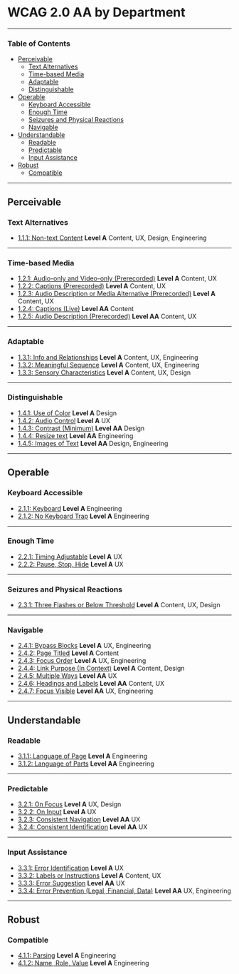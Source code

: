 # WCAG 2.0 AA by Department
---
### Table of Contents

- [Perceivable](#perceivable)
  * [Text Alternatives](#text-alternatives)
  * [Time-based Media](#time-based-media)
  * [Adaptable](#adaptable)
  * [Distinguishable](#distinguishable)
- [Operable](#operable)
  * [Keyboard Accessible](#keyboard-accessible)
  * [Enough Time](#enough-time)
  * [Seizures and Physical Reactions](#seizures-and-physical-reactions)
  * [Navigable](#navigable)
- [Understandable](#understandable)
  * [Readable](#readable)
  * [Predictable](#predictable)
  * [Input Assistance](#input-assistance)
- [Robust](#robust)
  * [Compatible](#compatible)
---
## Perceivable

### Text Alternatives

* [1.1.1: Non-text Content](https://www.w3.org/WAI/WCAG21/quickref/#non-text-content)
**Level A**
Content, UX, Design, Engineering
---
### Time-based Media

* [1.2.1: Audio-only and Video-only (Prerecorded)](https://www.w3.org/WAI/WCAG21/quickref/#audio-only-and-video-only-prerecorded)
**Level A**
Content, UX
* [1.2.2: Captions (Prerecorded)](https://www.w3.org/WAI/WCAG21/quickref/#captions-prerecorded)
**Level A**
Content, UX
* [1.2.3: Audio Description or Media Alternative (Prerecorded)](https://www.w3.org/WAI/WCAG21/quickref/#audio-description-or-media-alternative-prerecorded)
**Level A**
Content, UX
* [1.2.4: Captions (Live)](https://www.w3.org/WAI/WCAG21/quickref/#captions-live)
**Level AA**
Content
* [1.2.5: Audio Description (Prerecorded)](https://www.w3.org/WAI/WCAG21/quickref/#audio-description-prerecorded)
**Level AA**
Content, UX
---
### Adaptable

* [1.3.1: Info and Relationships](https://www.w3.org/WAI/WCAG21/quickref/#info-and-relationships)
**Level A**
Content, UX, Engineering
* [1.3.2: Meaningful Sequence](https://www.w3.org/WAI/WCAG21/quickref/#meaningful-sequence)
**Level A**
Content, UX, Engineering
* [1.3.3: Sensory Characteristics](https://www.w3.org/WAI/WCAG21/quickref/#sensory-characteristics)
**Level A**
Content, UX, Design
---
### Distinguishable

* [1.4.1: Use of Color](https://www.w3.org/WAI/WCAG21/quickref/#use-of-color)
**Level A**
Design
* [1.4.2: Audio Control](https://www.w3.org/WAI/WCAG21/quickref/#audio-control)
**Level A**
UX
* [1.4.3: Contrast (Minimum)](https://www.w3.org/WAI/WCAG21/quickref/#contrast-minimum)
**Level AA**
Design
* [1.4.4: Resize text](https://www.w3.org/WAI/WCAG21/quickref/#resize-text)
**Level AA**
Engineering
* [1.4.5: Images of Text](https://www.w3.org/WAI/WCAG21/quickref/#images-of-text)
**Level AA**
Design, Engineering
---
## Operable

### Keyboard Accessible

* [2.1.1: Keyboard](https://www.w3.org/WAI/WCAG21/quickref/#keyboard)
**Level A**
Engineering
* [2.1.2: No Keyboard Trap](https://www.w3.org/WAI/WCAG21/quickref/#no-keyboard-trap)
**Level A**
Engineering
---

### Enough Time

* [2.2.1: Timing Adjustable](https://www.w3.org/WAI/WCAG21/quickref/#timing-adjustable)
**Level A**
UX
* [2.2.2: Pause, Stop, Hide](https://www.w3.org/WAI/WCAG21/quickref/#pause-stop-hide)
**Level A**
UX
---
### Seizures and Physical Reactions

* [2.3.1: Three Flashes or Below Threshold](https://www.w3.org/WAI/WCAG21/quickref/#three-flashes-or-below-threshold)
**Level A**
Content, UX, Design
---

### Navigable

* [2.4.1: Bypass Blocks](https://www.w3.org/WAI/WCAG21/quickref/#bypass-blocks)
**Level A**
UX, Engineering
* [2.4.2: Page Titled](https://www.w3.org/WAI/WCAG21/quickref/#page-titled)
**Level A**
Content
* [2.4.3: Focus Order](https://www.w3.org/WAI/WCAG21/quickref/#focus-order)
**Level A**
UX, Engineering
* [2.4.4: Link Purpose (In Context)](https://www.w3.org/WAI/WCAG21/quickref/#link-purpose-in-context)
**Level A**
Content, Design
* [2.4.5: Multiple Ways](https://www.w3.org/WAI/WCAG21/quickref/#multiple-ways)
**Level AA**
UX
* [2.4.6: Headings and Labels](https://www.w3.org/WAI/WCAG21/quickref/#headings-and-labels)
**Level AA**
Content, UX
* [2.4.7: Focus Visible](https://www.w3.org/WAI/WCAG21/quickref/#focus-visible)
**Level AA**
UX, Engineering
---
## Understandable

### Readable

* [3.1.1: Language of Page](https://www.w3.org/WAI/WCAG21/quickref/#language-of-page)
**Level A**
Engineering
* [3.1.2: Language of Parts](https://www.w3.org/WAI/WCAG21/quickref/#language-of-parts)
**Level AA**
Engineering
---
### Predictable

* [3.2.1: On Focus](https://www.w3.org/WAI/WCAG21/quickref/#on-focus)
**Level A**
UX, Design
* [3.2.2: On Input](https://www.w3.org/WAI/WCAG21/quickref/#on-input)
**Level A**
UX
* [3.2.3: Consistent Navigation](https://www.w3.org/WAI/WCAG21/quickref/#consistent-navigation)
**Level AA**
UX
* [3.2.4: Consistent Identification](https://www.w3.org/WAI/WCAG21/quickref/#consistent-identification)
**Level AA**
UX
---
### Input Assistance

* [3.3.1: Error Identification](https://www.w3.org/WAI/WCAG21/quickref/#error-identification)
**Level A**
UX
* [3.3.2: Labels or Instructions](https://www.w3.org/WAI/WCAG21/quickref/#labels-or-instructions)
**Level A**
Content, UX
* [3.3.3: Error Suggestion](https://www.w3.org/WAI/WCAG21/quickref/#error-suggestion)
**Level AA**
UX
* [3.3.4: Error Prevention (Legal, Financial, Data)](https://www.w3.org/WAI/WCAG21/quickref/#error-prevention-legal-financial-data)
**Level AA**
UX, Engineering
---
## Robust

### Compatible

* [4.1.1: Parsing](https://www.w3.org/WAI/WCAG21/quickref/#parsing)
**Level A**
Engineering
* [4.1.2: Name, Role, Value](https://www.w3.org/WAI/WCAG21/quickref/#name-role-value)
**Level A**
Engineering
